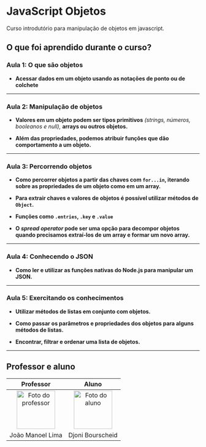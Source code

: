 # JavaScript Objetos

Curso introdutório para manipulação de objetos em javascript.

## O que foi aprendido durante o curso?

### Aula 1: O que são objetos

- **Acessar dados em um objeto usando as notações de ponto ou de colchete**

---

### Aula 2: Manipulação de objetos

- **Valores em um objeto podem ser tipos primitivos** *(strings, números, booleanos e null),* **arrays ou outros objetos.**

- **Além das propriedades, podemos atribuir funções que dão comportamento a um objeto.**

---

### Aula 3: Percorrendo objetos

- **Como percorrer objetos a partir das chaves com `for...in`, iterando sobre as propriedades de um objeto como em um array.**

- **Para extrair chaves e valores de objetos é possível utilizar métodos de `Object`.**

- **Funções como `.entries`, `.key` e `.value`**

- **O *spread operator* pode ser uma opção para decompor objetos quando precisamos extraí-los de um array e formar um novo array.**

---

### Aula 4: Conhecendo o JSON

- **Como ler e utilizar as funções nativas do Node.js para manipular um JSON.**

---

### Aula 5: Exercitando os conhecimentos

- **Utilizar métodos de listas em conjunto com objetos.**

- **Como passar os parâmetros e propriedades dos objetos para alguns métodos de listas.**

- **Encontrar, filtrar e ordenar uma lista de objetos.**

---

## Professor e aluno

Professor | Aluno
:---:     | :---:
<a href="https://github.com/joaom98" target="_blank" rel="noopener noreferrer"><img width="100" height="100" src="https://github.com/joaom98.png" alt="Foto do professor" title="Foto do professor"></a> | <a href="https://github.com/djonibourscheid" target="_blank" rel="noopener noreferrer"><img width="100" height="100" src="https://github.com/djonibourscheid.png" alt="Foto do aluno" title="Foto do aluno"></a>
João Manoel Lima | Djoni Bourscheid
